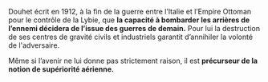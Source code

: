 Douhet écrit en 1912, à la fin de la guerre entre l’Italie et l’Empire Ottoman pour le contrôle de la Lybie, que **la capacité à bombarder les arrières de l’ennemi décidera de l’issue des guerres de demain.** Pour lui la destruction de ses centres de gravité civils et industriels garantit d’annihiler la volonté de l'adversaire. 

Même si l’avenir ne lui donne pas strictement raison, il est **précurseur de la notion de supériorité aérienne.**